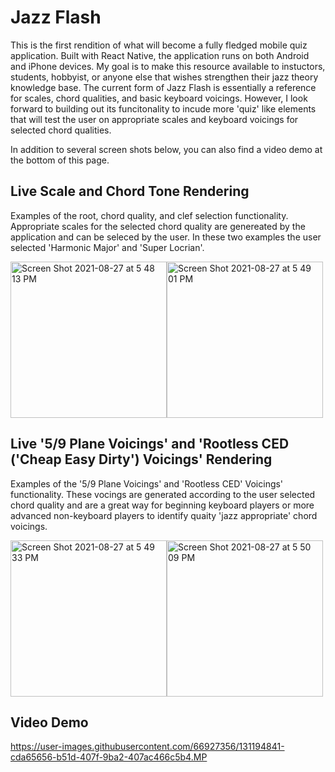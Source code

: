 # Jazz Flash
This is the first rendition of what will become a fully fledged mobile quiz application. Built with React Native, the application runs on both Android and iPhone devices. My goal is to make this resource available to instuctors, students, hobbyist, or anyone else that wishes strengthen their jazz theory knowledge base. The current form of Jazz Flash is essentially a reference for scales, chord qualities, and basic keyboard voicings. However, I look forward to building out its funcitonality to incude more 'quiz' like elements that will test the user on appropriate scales and keyboard voicings for selected chord qualities.  

In addition to several screen shots below, you can also find a video demo at the bottom of this page.


## Live Scale and Chord Tone Rendering
Examples of the root, chord quality, and clef selection functionality. Appropriate scales for the selected chord quality are genereated by the application and can be seleced by the user. In these two examples the user selected 'Harmonic Major' and 'Super Locrian'.

<img width="250" alt="Screen Shot 2021-08-27 at 5 48 13 PM" src="https://user-images.githubusercontent.com/66927356/131192851-5ad2525b-d7f8-42ef-929e-f2bfd5273be6.png"><img width="250" alt="Screen Shot 2021-08-27 at 5 49 01 PM" src="https://user-images.githubusercontent.com/66927356/131192849-e6a0d465-1303-4645-9c8b-837f8ee2961a.png">


## Live '5/9 Plane Voicings' and 'Rootless CED ('Cheap Easy Dirty') Voicings' Rendering
Examples of the '5/9 Plane Voicings' and 'Rootless CED' Voicings' functionality. These vocings are generated according to the user selected chord quality and are a great way for beginning keyboard players or more advanced non-keyboard players to identify quaity 'jazz appropriate' chord voicings.

<img width="250" alt="Screen Shot 2021-08-27 at 5 49 33 PM" src="https://user-images.githubusercontent.com/66927356/131192846-978f06d9-47c8-44cf-a615-2010e79ff05a.png"><img width="250" alt="Screen Shot 2021-08-27 at 5 50 09 PM" src="https://user-images.githubusercontent.com/66927356/131192843-f62fd9e8-62ae-41fe-9baa-4cd1a663b9b3.png">

## Video Demo
https://user-images.githubusercontent.com/66927356/131194841-cda65656-b51d-407f-9ba2-407ac466c5b4.MP
